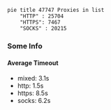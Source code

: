 
```mermaid
pie title 47747 Proxies in list
    "HTTP" : 25704
    "HTTPS": 7467
    "SOCKS" : 20215
```

### Some Info
#### Average Timeout

- mixed: 3.1s
- http: 1.5s
- https: 8.5s
- socks: 6.2s